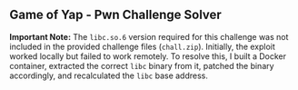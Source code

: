 ## Game of Yap - Pwn Challenge Solver

**Important Note:** The `libc.so.6` version required for this challenge was not included in the provided challenge files (`chall.zip`). Initially, the exploit worked locally but failed to work remotely. To resolve this, I built a Docker container, extracted the correct `libc` binary from it, patched the binary accordingly, and recalculated the `libc` base address.